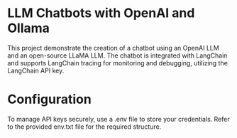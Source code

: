 # LLM Chatbots with OpenAI and Ollama
This project demonstrate the creation of a chatbot using an OpenAI LLM and an open-source LLaMA LLM. The chatbot is integrated with LangChain and supports LangChain tracing for monitoring and debugging, utilizing the LangChain API key.


# Configuration
To manage API keys securely, use a .env file to store your credentials. Refer to the provided env.txt file for the required structure.